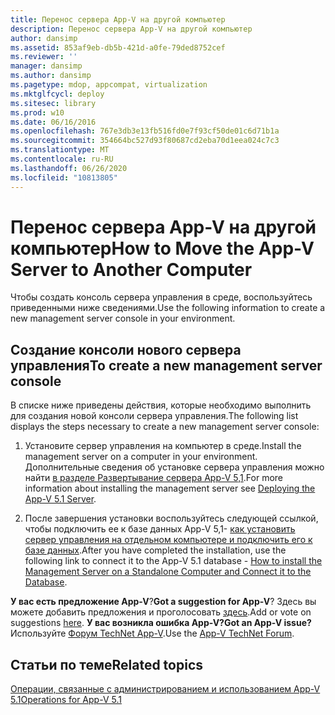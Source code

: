 ```yaml
---
title: Перенос сервера App-V на другой компьютер
description: Перенос сервера App-V на другой компьютер
author: dansimp
ms.assetid: 853af9eb-db5b-421d-a0fe-79ded8752cef
ms.reviewer: ''
manager: dansimp
ms.author: dansimp
ms.pagetype: mdop, appcompat, virtualization
ms.mktglfcycl: deploy
ms.sitesec: library
ms.prod: w10
ms.date: 06/16/2016
ms.openlocfilehash: 767e3db3e13fb516fd0e7f93cf50de01c6d71b1a
ms.sourcegitcommit: 354664bc527d93f80687cd2eba70d1eea024c7c3
ms.translationtype: MT
ms.contentlocale: ru-RU
ms.lasthandoff: 06/26/2020
ms.locfileid: "10813805"
---
```

# <span data-ttu-id="a283d-103">Перенос сервера App-V на другой компьютер</span><span class="sxs-lookup"><span data-stu-id="a283d-103">How to Move the App-V Server to Another Computer</span></span>


<span data-ttu-id="a283d-104">Чтобы создать консоль сервера управления в среде, воспользуйтесь приведенными ниже сведениями.</span><span class="sxs-lookup"><span data-stu-id="a283d-104">Use the following information to create a new management server console in your environment.</span></span>

## <span data-ttu-id="a283d-105">Создание консоли нового сервера управления</span><span class="sxs-lookup"><span data-stu-id="a283d-105">To create a new management server console</span></span>


<span data-ttu-id="a283d-106">В списке ниже приведены действия, которые необходимо выполнить для создания новой консоли сервера управления.</span><span class="sxs-lookup"><span data-stu-id="a283d-106">The following list displays the steps necessary to create a new management server console:</span></span>

1.  <span data-ttu-id="a283d-107">Установите сервер управления на компьютер в среде.</span><span class="sxs-lookup"><span data-stu-id="a283d-107">Install the management server on a computer in your environment.</span></span> <span data-ttu-id="a283d-108">Дополнительные сведения об установке сервера управления можно найти [в разделе Развертывание сервера App-V 5,1](deploying-the-app-v-51-server.md).</span><span class="sxs-lookup"><span data-stu-id="a283d-108">For more information about installing the management server see [Deploying the App-V 5.1 Server](deploying-the-app-v-51-server.md).</span></span>

2.  <span data-ttu-id="a283d-109">После завершения установки воспользуйтесь следующей ссылкой, чтобы подключить ее к базе данных App-V 5,1- [как установить сервер управления на отдельном компьютере и подключить его к базе данных](how-to-install-the-management-server-on-a-standalone-computer-and-connect-it-to-the-database51.md).</span><span class="sxs-lookup"><span data-stu-id="a283d-109">After you have completed the installation, use the following link to connect it to the App-V 5.1 database - [How to install the Management Server on a Standalone Computer and Connect it to the Database](how-to-install-the-management-server-on-a-standalone-computer-and-connect-it-to-the-database51.md).</span></span>

<span data-ttu-id="a283d-110">**У вас есть предложение App-V**?</span><span class="sxs-lookup"><span data-stu-id="a283d-110">**Got a suggestion for App-V**?</span></span> <span data-ttu-id="a283d-111">Здесь вы можете добавить предложения и проголосовать [здесь](http://appv.uservoice.com/forums/280448-microsoft-application-virtualization).</span><span class="sxs-lookup"><span data-stu-id="a283d-111">Add or vote on suggestions [here](http://appv.uservoice.com/forums/280448-microsoft-application-virtualization).</span></span> **<span data-ttu-id="a283d-112">У вас возникла ошибка App-V?</span><span class="sxs-lookup"><span data-stu-id="a283d-112">Got an App-V issue?</span></span>** <span data-ttu-id="a283d-113">Используйте [Форум TechNet App-V](https://social.technet.microsoft.com/Forums/home?forum=mdopappv).</span><span class="sxs-lookup"><span data-stu-id="a283d-113">Use the [App-V TechNet Forum](https://social.technet.microsoft.com/Forums/home?forum=mdopappv).</span></span>

## <span data-ttu-id="a283d-114">Статьи по теме</span><span class="sxs-lookup"><span data-stu-id="a283d-114">Related topics</span></span>


[<span data-ttu-id="a283d-115">Операции, связанные с администрированием и использованием App-V 5.1</span><span class="sxs-lookup"><span data-stu-id="a283d-115">Operations for App-V 5.1</span></span>](operations-for-app-v-51.md)

 

 





